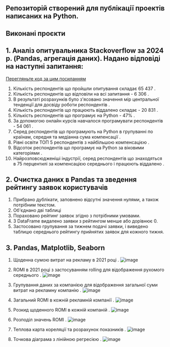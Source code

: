 ## Репозиторій створений для публікації проектів написаних на Python.

## **Виконані проєкти**
## 1. Аналіз опитувальника Stackoverflow за 2024 р. (Pandas, агрегація даних). Надано відповіді на наступні запитання:
[Перегляньте код за цим посиланням](https://github.com/RomanHresko/Python/blob/main/1%20Pandas%20and%20data%20aggregation/Results%20of%20the%20developer%20survey.ipynb)

1. Кількість респондентів що пройшли опитування складає 65 437 .
2. Кількість респондентів що відповіли на всі запитання - 6 306 .
3. В результаті розрахунків було з'ясовано значення мір центральної тенденції для досвіду роботи респондентів .
5. Кількість респондентів що працюють віддалено складає - 20 831 .
6. Кількість респондентів що програмує на Python - 47% .
7. За допомогою онлайн курсів навчалося програмувати респондентів - 54 061 .
9. Серед респондентів що програмують на Python в групуванні по країнам, середня та медіанна сума компенсації .
11. Рівні освіти ТОП 5 респондентів з найбільшою компенсацією .
12. Відсоток респондентів що програмує на Python за віковими категоріями .
11. Найрозповсюдженіші індустрії, серед респондентів що знаходяться в 75 перцентилі за компенсацією середнього і працюють віддалено .



## 2. Очистка даних в Pandas та зведення рейтингу заявок користувачів 
1. Прибрано дублікати, заповнено відсутні значення нулями, а також потрібним текстом.
2.  Об'єднано дві таблиці
3.  Пораховано рейтинг заявок згідно з потрібними умовами.
4.  З DataFrame видалено заявки з рейтингом менше або дорівнює 0.
5.  Застосовано групування за тижнем подачі заявки, і виведено таблицю середнього рейтингу прийнятих заявок для кожного тижня.

## 3. Pandas, Matplotlib, Seaborn 
1. Щоденна сумою витрат на рекламу в 2021 році .
![image](https://github.com/user-attachments/assets/3a8a4656-734a-4039-bc05-7f3b61ae94ec)

2. ROMI в 2021 році з застосуванням rolling для відображення рухомого середнього .
![image](https://github.com/user-attachments/assets/bc79a249-dde6-4a6f-94fa-a1b8552a4817)

3. Групування даних за компанією для відображення загальної суми витрат на рекламну компанію .
![image](https://github.com/user-attachments/assets/82d662e1-d0df-4286-93a3-1085f7127579)

4. Загальний ROMI в кожній рекламній компанії .
![image](https://github.com/user-attachments/assets/2f6ba956-1129-4e6a-b1ae-4e3c2575cf38)

5. Розкид щоденного ROMI в кожній компаній .
![image](https://github.com/user-attachments/assets/f17ad4c0-faa1-4977-a498-c2a5740a7ce9)

6. Розподіл значень ROMI .
![image](https://github.com/user-attachments/assets/3f874122-6db8-4df6-8c05-0e347ae6e298)

7. Теплова карта кореляції та розрахунок показників .
![image](https://github.com/user-attachments/assets/5c54fc72-ed2a-4c71-937d-ba00e233c173)

8. Точкова діаграма з лінійною регресією .
![image](https://github.com/user-attachments/assets/c51be823-27fe-4793-be8e-5d1c4feb62a9)

